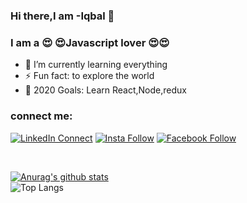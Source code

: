 ### Hi there,I am -Iqbal 👋


### I am a :heart_eyes: :heart_eyes:Javascript lover :heart_eyes::heart_eyes:

- 🌱 I’m currently learning everything
- ⚡ Fun fact: to explore the world
- :goal_net: 2020 Goals: Learn React,Node,redux

### connect me:
[![LinkedIn Connect](https://img.shields.io/badge/%20-Connect-black?color=14171A&labelColor=212121&logo=linkedin&logoColor=ffffff)](https://www.linkedin.com/in/md-iqbal-hossain-39670b1a3/)   [![Insta Follow](https://img.shields.io/badge/%20-Follow-black?color=14171A&labelColor=d81b60&logo=instagram&logoColor=ffffff)](https://www.instagram.com/mdiqbal0022/)   [![Facebook Follow](https://img.shields.io/badge/%20-Follow-black?color=14171A&labelColor=1976d2&logo=facebook&logoColor=ffffff)](https://www.facebook.com/mdiqbal28/) 

<br />

[![Anurag's github stats](https://github-readme-stats.vercel.app/api?username=iqbal-dev&theme=vue)](https://github.com/anuraghazra/github-readme-stats)<br>
![Top Langs](https://github-readme-stats.vercel.app/api/top-langs/?username=iqbal-dev&theme=vue)
